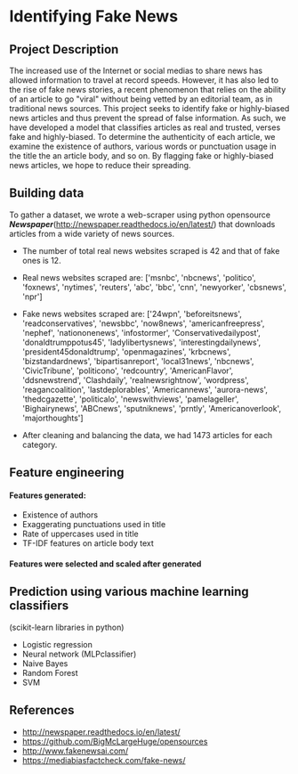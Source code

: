 #  Identifying Fake News


## Project Description

The increased use of the Internet or social medias to share news has allowed information to travel at record speeds. However, it has also led to the rise of fake news stories, a recent phenomenon that relies on the ability of an article to go "viral" without being vetted by an editorial team, as in traditional news sources. This project seeks to identify fake or highly-biased news articles and thus prevent the spread of false information. As such, we have developed a model that classifies articles as real and trusted, verses fake and highly-biased. To determine the authenticity of each article, we examine the existence of authors, various words or punctuation usage in the title the an article body, and so on. By flagging fake or highly-biased news articles, we hope to reduce their spreading. 


## Building data 

To gather a dataset, we wrote a web-scraper using python opensource ***Newspaper***(http://newspaper.readthedocs.io/en/latest/) that downloads articles from a wide variety of news sources. 
* The number of total real news websites scraped is 42 and that of fake ones is 12.

* Real news websites scraped are:
['msnbc', 'nbcnews', 'politico', 'foxnews', 'nytimes', 'reuters', 'abc', 'bbc', 'cnn', 'newyorker', 'cbsnews', 'npr']

* Fake news websites scraped are:
['24wpn', 'beforeitsnews', 'readconservatives', 'newsbbc', 'now8news', 'americanfreepress', 'nephef', 'nationonenews', 'infostormer', 'Conservativedailypost', 'donaldtrumppotus45', 'ladylibertysnews', 'interestingdailynews', 'president45donaldtrump', 'openmagazines', 'krbcnews', 'bizstandardnews', 'bipartisanreport', 'local31news', 'nbcnews', 'CivicTribune', 'politicono', 'redcountry', 'AmericanFlavor', 'ddsnewstrend', 'Clashdaily', 'realnewsrightnow', 'wordpress', 'reagancoalition', 'lastdeplorables', 'Americannews', 'aurora-news', 'thedcgazette', 'politicalo', 'newswithviews', 'pamelageller', 'Bighairynews', 'ABCnews', 'sputniknews', 'prntly', 'Americanoverlook', 'majorthoughts']

* After cleaning and balancing the data, we had 1473 articles for each category.


## Feature engineering

#### Features generated:
* Existence of authors
* Exaggerating punctuations used in title
* Rate of uppercases used in title
* TF-IDF features on article body text

#### Features were selected and scaled after generated


## Prediction using various machine learning classifiers 
(scikit-learn libraries in python)

* Logistic regression
* Neural network (MLPclassifier)
* Naive Bayes
* Random Forest
* SVM


## References 

* http://newspaper.readthedocs.io/en/latest/
* https://github.com/BigMcLargeHuge/opensources
* http://www.fakenewsai.com/
* https://mediabiasfactcheck.com/fake-news/
